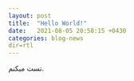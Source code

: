 ```yaml
---
layout: post
title:  "Hello World!"
date:   2021-08-05 20:58:15 +0430
categories: blog-news
dir=rtl
---
```


تست میکنم.
